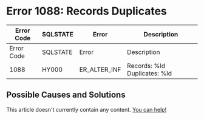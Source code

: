 
# Error 1088: Records Duplicates


| Error Code | SQLSTATE | Error | Description |
| --- | --- | --- | --- |
| Error Code | SQLSTATE | Error | Description |
| 1088 | HY000 | ER_ALTER_INF | Records: %ld Duplicates: %ld |




## Possible Causes and Solutions


This article doesn't currently contain any content. [You can help!](/kb/en/writing-and-editing-knowledge-base-articles/)

